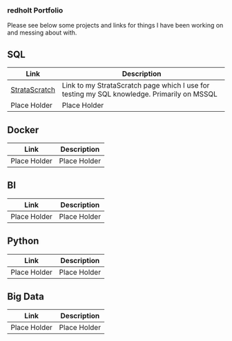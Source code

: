 ### redholt Portfolio

Please see below some projects and links for things I have been working on and messing about with.


## SQL

| Link | Description |
| ---- | ----------- |
| [StrataScratch](https://platform.stratascratch.com/user/redholt) | Link to my StrataScratch page which I use for testing my SQL knowledge. Primarily on MSSQL |
| Place Holder | Place Holder |


## Docker

| Link | Description |
| ---- | ----------- |
| Place Holder | Place Holder |


## BI

| Link | Description |
| ---- | ----------- |
| Place Holder | Place Holder |



## Python

| Link | Description |
| ---- | ----------- |
| Place Holder | Place Holder |



## Big Data

| Link | Description |
| ---- | ----------- |
| Place Holder | Place Holder |
